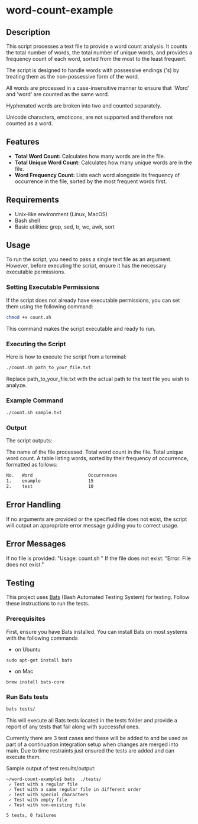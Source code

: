 # word-count-example

## Description
This script processes a text file to provide a word count analysis. It counts the total number of words, the total number of unique words, and provides a frequency count of each word, sorted from the most to the least frequent. 

The script is designed to handle words with possessive endings ('s) by treating them as the non-possessive form of the word. 

All words are processed in a case-insensitive manner to ensure that 'Word' and 'word' are counted as the same word.

Hyphenated words are broken into two and counted separately.

Unicode characters, emoticons, are not supported and therefore not counted as a word.

## Features
- **Total Word Count:** Calculates how many words are in the file.
- **Total Unique Word Count:** Calculates how many unique words are in the file.
- **Word Frequency Count:** Lists each word alongside its frequency of occurrence in the file, sorted by the most frequent words first.

## Requirements
- Unix-like environment (Linux, MacOS)
- Bash shell
- Basic utilities: grep, sed, tr, wc, awk, sort

## Usage
To run the script, you need to pass a single text file as an argument. However, before executing the script, ensure it has the necessary executable permissions.

### Setting Executable Permissions
If the script does not already have executable permissions, you can set them using the following command:

```bash
chmod +x count.sh
```

This command makes the script executable and ready to run.

### Executing the Script
Here is how to execute the script from a terminal:

```bash
./count.sh path_to_your_file.txt
```
Replace path_to_your_file.txt with the actual path to the text file you wish to analyze.

### Example Command
```bash
./count.sh sample.txt
```

### Output
The script outputs:

The name of the file processed.
Total word count in the file.
Total unique word count.
A table listing words, sorted by their frequency of occurrence, formatted as follows:

```bash
No.   Word                     Occurrences
1.    example                  15
2.    test                     10
```

## Error Handling
If no arguments are provided or the specified file does not exist, the script will output an appropriate error message guiding you to correct usage.

## Error Messages
If no file is provided: "Usage: count.sh <file>"
If the file does not exist: "Error: File does not exist."

## Testing

This project uses [Bats](https://github.com/bats-core/bats-core) (Bash Automated Testing System) for testing. Follow these instructions to run the tests.

### Prerequisites

First, ensure you have Bats installed. You can install Bats on most systems with the following commands



- on Ubuntu
```
sudo apt-get install bats
```

- on Mac
```
brew install bats-core
```
### Run Bats tests

``` bash
bats tests/
```
This will execute all Bats tests located in the tests folder and provide a report of any tests that fail along with successful ones.

Currently there are 3 test cases and these will be added to and be used as part of a continuation integration setup when changes are merged into main.  Due to time restraints just ensured the tests are added and can execute them.

Sample output of test results/output:
```
~/word-count-example$ bats  ./tests/
 ✓ Test with a regular file 
 ✓ Test with a same regular file in different order 
 ✓ Test with special characters 
 ✓ Test with empty file 
 ✓ Test with non-existing file 

5 tests, 0 failures
```
